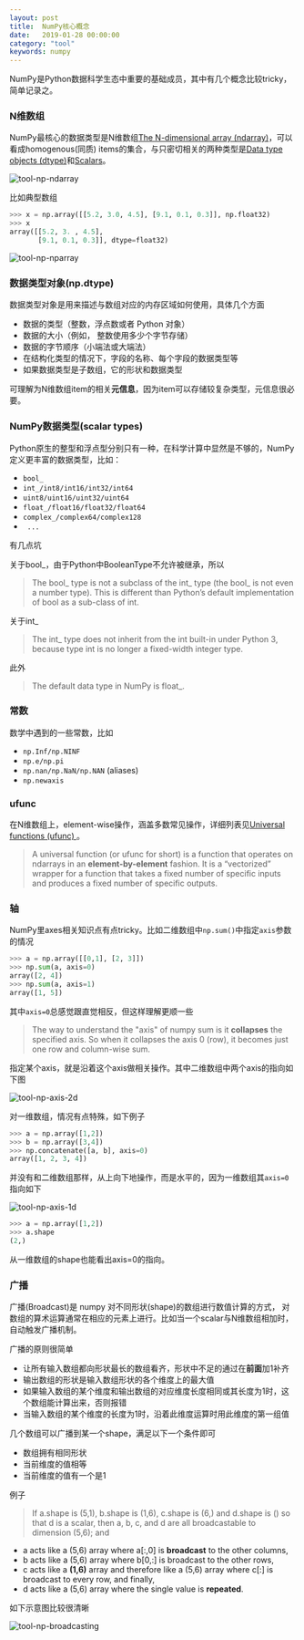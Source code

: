 ```yaml
---
layout: post
title:  NumPy核心概念
date:   2019-01-28 00:00:00
category: "tool"
keywords: numpy
---
```


NumPy是Python数据科学生态中重要的基础成员，其中有几个概念比较tricky，简单记录之。

### N维数组

NumPy最核心的数据类型是N维数组[The N-dimensional array (ndarray)](https://docs.scipy.org/doc/numpy-1.15.1/reference/arrays.ndarray.html#arrays-ndarray)，可以看成homogenous(同质) items的集合，与只密切相关的两种类型是[Data type objects (dtype)](https://docs.scipy.org/doc/numpy-1.15.1/reference/arrays.dtypes.html#arrays-dtypes)和[Scalars](https://docs.scipy.org/doc/numpy-1.15.1/reference/arrays.scalars.html#arrays-scalars)。

![tool-np-ndarray](https://images-1256734305.cos.ap-beijing.myqcloud.com/tool-np-ndarray.png)

比如典型数组

```python
>>> x = np.array([[5.2, 3.0, 4.5], [9.1, 0.1, 0.3]], np.float32)
>>> x
array([[5.2, 3. , 4.5],
       [9.1, 0.1, 0.3]], dtype=float32)
```

![tool-np-nparray](https://images-1256734305.cos.ap-beijing.myqcloud.com/tool-np-nparray.png)

### 数据类型对象(np.dtype)

数据类型对象是用来描述与数组对应的内存区域如何使用，具体几个方面

+ 数据的类型（整数，浮点数或者 Python 对象）
+ 数据的大小（例如， 整数使用多少个字节存储）
+ 数据的字节顺序（小端法或大端法）
+ 在结构化类型的情况下，字段的名称、每个字段的数据类型等
+ 如果数据类型是子数组，它的形状和数据类型

可理解为N维数组item的相关**元信息**，因为item可以存储较复杂类型，元信息很必要。

### NumPy数据类型(scalar types)

Python原生的整型和浮点型分别只有一种，在科学计算中显然是不够的，NumPy定义更丰富的数据类型，比如：

+ `bool_`
+  `int_/int8/int16/int32/int64`
+  `uint8/uint16/uint32/uint64`
+  `float_/float16/float32/float64`
+  `complex_/complex64/complex128`
+ ` ...`

有几点坑

关于bool_，由于Python中BooleanType不允许被继承，所以

> The bool_ type is not a subclass of the int_ type (the bool_ is not even a number type). This is different than Python’s default implementation of bool as a sub-class of int.

关于int_

> The int_ type does not inherit from the int built-in under Python 3, because type int is no longer a fixed-width integer type.

此外

> The default data type in NumPy is float_.

### 常数

数学中遇到的一些常数，比如

+ `np.Inf/np.NINF`
+ `np.e/np.pi`
+ `np.nan/np.NaN/np.NAN` (aliases)
+ `np.newaxis`

### ufunc

在N维数组上，element-wise操作，涵盖多数常见操作，详细列表见[Universal functions (ufunc) ](https://docs.scipy.org/doc/numpy-1.15.1/reference/ufuncs.html#available-ufuncs)。

> A universal function (or ufunc for short) is a function that operates on ndarrays in an **element-by-element** fashion. It is a “vectorized” wrapper for a function that takes a fixed number of specific inputs and produces a fixed number of specific outputs.

### 轴

NumPy里axes相关知识点有点tricky。比如二维数组中`np.sum()`中指定`axis`参数的情况

```python
>>> a = np.array([[0,1], [2, 3]])
>>> np.sum(a, axis=0)
array([2, 4])
>>> np.sum(a, axis=1)
array([1, 5])
```

其中`axis=0`总感觉跟直觉相反，但这样理解更顺一些

> The way to understand the "axis" of numpy sum is it **collapses** the specified axis. So when it collapses the axis 0 (row), it becomes just one row and column-wise sum.

指定某个axis，就是沿着这个axis做相关操作。其中二维数组中两个axis的指向如下图

![tool-np-axis-2d](https://images-1256734305.cos.ap-beijing.myqcloud.com/tool-np-axis-2d.png)

对一维数组，情况有点特殊，如下例子

```python
>>> a = np.array([1,2])
>>> b = np.array([3,4])
>>> np.concatenate([a, b], axis=0)
array([1, 2, 3, 4])
```

并没有和二维数组那样，从上向下地操作，而是水平的，因为一维数组其`axis=0`指向如下

![tool-np-axis-1d](https://images-1256734305.cos.ap-beijing.myqcloud.com/tool-np-axis-1d.png)

```python
>>> a = np.array([1,2])
>>> a.shape
(2,)
```

从一维数组的shape也能看出axis=0的指向。

### 广播

广播(Broadcast)是 numpy 对不同形状(shape)的数组进行数值计算的方式， 对数组的算术运算通常在相应的元素上进行。比如当一个scalar与N维数组相加时，自动触发广播机制。

广播的原则很简单

+ 让所有输入数组都向形状最长的数组看齐，形状中不足的通过在**前面**加1补齐
+ 输出数组的形状是输入数组形状的各个维度上的最大值
+ 如果输入数组的某个维度和输出数组的对应维度长度相同或其长度为1时，这个数组能计算出来，否则报错
+ 当输入数组的某个维度的长度为1时，沿着此维度运算时用此维度的第一组值

几个数组可以广播到某一个shape，满足以下一个条件即可

+ 数组拥有相同形状
+ 当前维度的值相等
+ 当前维度的值有一个是1

例子

> If a.shape is (5,1), b.shape is (1,6), c.shape is (6,) and d.shape is () so that d is a scalar, then a, b, c, and d are all broadcastable to dimension (5,6); and

+ a acts like a (5,6) array where a[:,0] is **broadcast** to the other columns,
+ b acts like a (5,6) array where b[0,:] is broadcast to the other rows,
+ c acts like a **(1,6)** array and therefore like a (5,6) array where c[:] is broadcast to every row, and finally,
+ d acts like a (5,6) array where the single value is **repeated**.

如下示意图比较很清晰

![tool-np-broadcasting](https://images-1256734305.cos.ap-beijing.myqcloud.com/tool-np-broadcasting.png)

